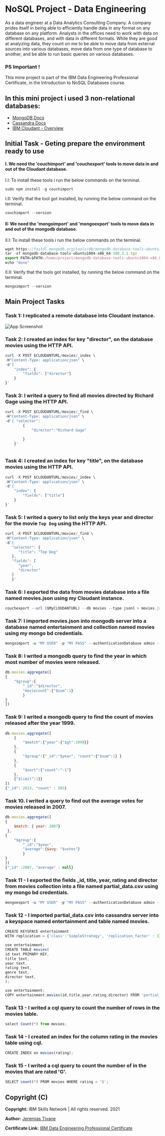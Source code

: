 
# NoSQL Project - Data Engineering

As a data engineer at a Data Analytics Consulting Company. A company prides itself in being able to efficiently handle data in any format on any database on any platform. Analysts in the offices need to work with data on different databases, and with data in different formats. While they are good at analyzing data, they count on me to be able to move data from external sources into various databases, move data from one type of database to another, and be able to run basic queries on various databases.

### PS Important !
This mine project is part of the IBM Data Engineering Professional Certificate, in the Introduction to NoSQL Databases course.

## In this mini project i used 3 non-relational databases:

 - [MongoDB Docs](https://docs.mongodb.com/)
 - [Cassandra Docs](https://cassandra.apache.org/_/index.html)
 - [IBM Cloudant - Overview](https://www.ibm.com/cloud/cloudant)


## Initial Task - Geting prepare the environment ready to use

#### I. We need the 'couchimport' and 'couchexport' tools to move data in and out of the Cloudant database.

I.I: To install these tools i run the below commands on the terminal.

```javascript
sudo npm install -g couchimport
```

I.II: Verify that the tool got installed, by running the below command on the terminal.

```javascript
couchimport --version
```

#### II: We need the 'mongoimport' and 'mongoexport' tools to move data in and out of the mongodb database.

II.I: To install these tools i run the below commands on the terminal.

```javascript
wget https://fastdl.mongodb.org/tools/db/mongodb-database-tools-ubuntu1804-x86_64-100.3.1.tgz
tar -xf mongodb-database-tools-ubuntu1804-x86_64-100.3.1.tgz
export PATH=$PATH:/home/project/mongodb-database-tools-ubuntu1804-x86_64-100.3.1/bin
echo "done"
```
II.II: Verify that the tools got installed, by running the below command on the terminal.

```javascript
mongoimport --version
```

## Main Project Tasks

### Task 1: I replicated a remote database into Cloudant instance.

![App Screenshot](https://github.com/Jeremias-Tivane/DataBase/blob/main/NoSQL%20Project/1-replication.png)

### Task 2: I created an index for key "director", on the database movies using the HTTP API.

```javascript
curl -X POST $CLOUDANTURL/movies/_index \
-H"Content-Type: application/json" \
-d'{
    "index": {
        "fields": ["director"]
    }
}'
```

### Task 3: I writed a query to find all movies directed by Richard Gage using the HTTP API. 

```javascript
curl -X POST $CLOUDANTURL/movies/_find \
-H"Content-Type: application/json" \
-d'{ "selector":
        {
            "director":"Richard Gage"

        }
    }'
	
```

### Task 4: I created an index for key "title", on the database movies using the HTTP API.

```javascript
curl -X POST $CLOUDANTURL/movies/_index \
-H"Content-Type: application/json" \
-d'{
    "index": {
        "fields": ["title"]
    }
}'
```

### Task 5: I writed a query to list only the keys year and director for the movie `Top Dog` using the HTTP API.

```javascript
curl -X POST $CLOUDANTURL/movies/_find \
-H"Content-Type: application/json" \
-d'{
   "selector": {
      "title": "Top Dog"
   },
   "fields": [
      "year",
      "director"
   ]
   }'
```

### Task 6: I exported the data from movies database into a file named movies.json using my Cloudant instance.

```javascript
couchexport --url ($MyCLOUDANTURL) --db movies --type jsonl > movies.json
```

### Task 7: I imported movies.json into mongodb server into a database named entertainment and collection named movies using my mongo bd credentials. 

```javascript
mongoimport -u "MY USER" -p "MY PASS" --authenticationDatabase admin --db entertainment --collection movies --file movies.json
```

### Task 8: I writed a mongodb query to find the year in which most number of movies were released.

```javascript
db.movies.aggregate([
{
    "$group":{
        "_id":"$director",
        "moviecount":{"$sum":1}
        }
}
])
```

### Task 9: I writed a mongodb query to find the count of movies released after the year 1999. 

```javascript
db.movies.aggregate([
	{
		"$match":{"year":{"$gt":1999}}
	},
	{
		"$group":{"_id":"$year", "count":{"$sum":1} }
	},
	{	
		"$sort":{"count":"-1"}
	},
	{"$limit":1}}	
])
{"_id": 2013, "count" : 593}
```

### Task 10. I writed a query to find out the average votes for movies released in 2007. 

```javascript
db.movies.aggregate([
{
	$match: { year: 2007} 
 },
{
    "$group":{
        "_id":"$year",
        "average":{$avg: "$votes"}
        }
}
])
{"_id" :2007, "average" : null}

```

### Task 11 - I exported the fields _id, title, year, rating and director from movies collection into a file named partial_data.csv using my mongo bd credentials.

```javascript
mongoexport -u "MY USER" -p "MY PASS" --authenticationDatabase admin --db entertainment --collection movies --out partial_data.csv --type=csv --fields _id,title,year,rating,director
```

### Task 12 - I imported partial_data.csv into cassandra server into a keyspace named entertainment and table named movies. 

```javascript
CREATE KEYSPACE entertainment  
WITH replication = {'class':'SimpleStrategy', 'replication_factor' : 3};
```
```javascript
use entertainment;
CREATE TABLE movies(
id text PRIMARY KEY,
title text,
year text,
rating text,
genre text,
director text,
);
```
```javascript
use entertainment;
COPY entertainment.movies(id,title,year,rating,director) FROM 'partial_data.csv' WITH DELIMITER=',' AND HEADER=TRUE;
```

### Task 13 - I writed a cql query to count the number of rows in the movies table. 

```javascript
select Count(*) from movies;
```

### Task 14 - I created an index for the column rating in the movies table using cql.

```javascript
CREATE INDEX on movies(rating);
```

### Task 15 - I writed a cql query to count the number of in the movies that are rated 'G'. 

```javascript
SELECT count(*) FROM movies WHERE rating = 'G';
```

## Copyright (C)

**Copyright:**  IBM Skills Network | All rights reserved. 2021

**Author:** [Jeremias Tivane](https://www.linkedin.com/in/jeremiastivane/)

**Certificate Link:** [IBM Data Engineering Professional Certificate](https://www.coursera.org/professional-certificates/ibm-data-engineer)

